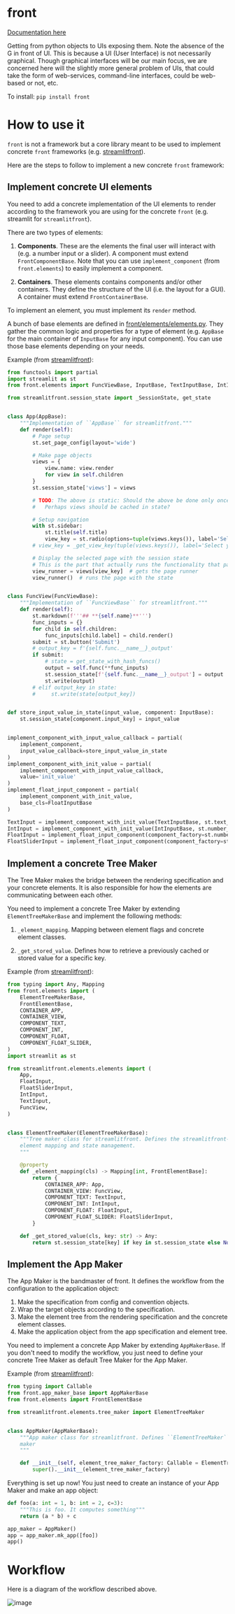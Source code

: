 # front

[Documentation here](https://i2mint.github.io/front/)

Getting from python objects to UIs exposing them.
Note the absence of the G in front of UI. 
This is because a UI (User Interface) is not necessarily graphical.
Though graphical interfaces will be our main focus, we are concerned here 
will the slightly more general problem of UIs, that could take the form of 
web-services, command-line interfaces, could be web-based or not, etc.

To install:	```pip install front```

# How to use it

``front`` is not a framework but a core library meant to be used to implement concrete ``front`` frameworks (e.g. [streamlitfront](https://github.com/i2mint/streamlitfront/)).

Here are the steps to follow to implement a new concrete ``front`` framework:

## Implement concrete UI elements

You need to add a concrete implementation of the UI elements to render according to the framework you are using for the concrete ``front`` (e.g. streamlit for ``streamlitfront``). 

There are two types of elements:

  1. **Components**. These are the elements the final user will interact with (e.g. a number input or a slider). A component must extend ``FrontComponentBase``. Note that you can use ``implement_component`` (from ``front.elements``) to easily implement a component.

  2. **Containers**. These elements contains components and/or other containers. They define the structure of the UI (i.e. the layout for a GUI). A container must extend ``FrontContainerBase``.

To implement an element, you must implement its ``render`` method.

A bunch of base elements are defined in [front/elements/elements.py](https://github.com/i2mint/front/blob/0576bad1aa0e7163854cf4b50861edeced0dc0f4/front/elements/elements.py). They gather the common logic and properties for a type of element (e.g. ``AppBase`` for the main container of ``InputBase`` for any input component). You can use those base elements depending on your needs.

Example (from [streamlitfront](https://github.com/i2mint/streamlitfront/blob/f14fcd358268e766f618c41198d9039d4402436f/streamlitfront/elements/elements.py)):

```python
from functools import partial
import streamlit as st
from front.elements import FuncViewBase, InputBase, TextInputBase, IntInputBase, FloatInputBase, AppBase, implement_component

from streamlitfront.session_state import _SessionState, get_state


class App(AppBase):
    """Implementation of ``AppBase`` for streamlitfront."""
    def render(self):
        # Page setup
        st.set_page_config(layout='wide')

        # Make page objects
        views = {
            view.name: view.render
            for view in self.children
        }
        st.session_state['views'] = views

        # TODO: The above is static: Should the above be done only once, and cached?
        #   Perhaps views should be cached in state?

        # Setup navigation
        with st.sidebar:
            st.title(self.title)
            view_key = st.radio(options=tuple(views.keys()), label='Select your view')
        # view_key = _get_view_key(tuple(views.keys()), label='Select your view')

        # Display the selected page with the session state
        # This is the part that actually runs the functionality that pages specifies
        view_runner = views[view_key]  # gets the page runner
        view_runner()  # runs the page with the state


class FuncView(FuncViewBase):
    """Implementation of ``FuncViewBase`` for streamlitfront."""
    def render(self):
        st.markdown(f'''## **{self.name}**''')
        func_inputs = {}
        for child in self.children:
            func_inputs[child.label] = child.render()
        submit = st.button('Submit')
        # output_key = f'{self.func.__name__}_output'
        if submit:
            # state = get_state_with_hash_funcs()
            output = self.func(**func_inputs)
            st.session_state[f'{self.func.__name__}_output'] = output
            st.write(output)
        # elif output_key in state:
        #     st.write(state[output_key])


def store_input_value_in_state(input_value, component: InputBase):
    st.session_state[component.input_key] = input_value


implement_component_with_input_value_callback = partial(
    implement_component,
    input_value_callback=store_input_value_in_state
)
implement_component_with_init_value = partial(
    implement_component_with_input_value_callback,
    value='init_value'
)
implement_float_input_component = partial(
    implement_component_with_init_value,
    base_cls=FloatInputBase
)

TextInput = implement_component_with_init_value(TextInputBase, st.text_input)
IntInput = implement_component_with_init_value(IntInputBase, st.number_input)
FloatInput = implement_float_input_component(component_factory=st.number_input)
FloatSliderInput = implement_float_input_component(component_factory=st.slider)
```

## Implement a concrete Tree Maker

The Tree Maker makes the bridge between the rendering specification and your concrete elements. It is also responsible for how the elements are communicating between each other.

You need to implement a concrete Tree Maker by extending ``ElementTreeMakerBase`` and implement the following methods:

  1. ``_element_mapping``. Mapping between element flags and concrete element classes.

  2. ``_get_stored_value``. Defines how to retrieve a previously cached or stored value for a specific key.

Example (from [streamlitfront](https://github.com/i2mint/streamlitfront/blob/f14fcd358268e766f618c41198d9039d4402436f/streamlitfront/elements/tree_maker.py)):

```python
from typing import Any, Mapping
from front.elements import (
    ElementTreeMakerBase,
    FrontElementBase,
    CONTAINER_APP,
    CONTAINER_VIEW,
    COMPONENT_TEXT,
    COMPONENT_INT,
    COMPONENT_FLOAT,
    COMPONENT_FLOAT_SLIDER,
)
import streamlit as st

from streamlitfront.elements.elements import (
    App,
    FloatInput,
    FloatSliderInput,
    IntInput,
    TextInput,
    FuncView,
)


class ElementTreeMaker(ElementTreeMakerBase):
    """Tree maker class for streamlitfront. Defines the streamlitfront-speceific
    element mapping and state management.
    """

    @property
    def _element_mapping(cls) -> Mapping[int, FrontElementBase]:
        return {
            CONTAINER_APP: App,
            CONTAINER_VIEW: FuncView,
            COMPONENT_TEXT: TextInput,
            COMPONENT_INT: IntInput,
            COMPONENT_FLOAT: FloatInput,
            COMPONENT_FLOAT_SLIDER: FloatSliderInput,
        }

    def _get_stored_value(cls, key: str) -> Any:
        return st.session_state[key] if key in st.session_state else None
```

## Implement the App Maker

The App Maker is the bandmaster of front. It defines the workflow from the configuration to the application object:
1. Make the specification from config and convention objects.
2. Wrap the target objects according to the specification.
3. Make the element tree from the rendering specification and the concrete element classes.
4. Make the application object from the app specification and element tree.

You need to implement a concrete App Maker by extending ``AppMakerBase``. If you don't need to modify the workflow, you just need to define your concrete Tree Maker as default Tree Maker for the App Maker.

Example (from [streamlitfront](https://github.com/i2mint/streamlitfront/blob/f14fcd358268e766f618c41198d9039d4402436f/streamlitfront/app_maker.py)):

```python
from typing import Callable
from front.app_maker_base import AppMakerBase
from front.elements import FrontElementBase

from streamlitfront.elements.tree_maker import ElementTreeMaker


class AppMaker(AppMakerBase):
    """App maker class for streamlitfront. Defines ``ElementTreeMaker`` as default tree
    maker
    """

    def __init__(self, element_tree_maker_factory: Callable = ElementTreeMaker):
        super().__init__(element_tree_maker_factory)
```

Everything is set up now! You just need to create an instance of your App Maker and make an app object:

```python
def foo(a: int = 1, b: int = 2, c=3):
    """This is foo. It computes something"""
    return (a * b) + c

app_maker = AppMaker()
app = app_maker.mk_app([foo])
app()
```

# Workflow

Here is a diagram of the workflow described above.

![image](https://user-images.githubusercontent.com/63666082/174157691-5edf72bd-383d-4c07-8dc3-9272ac55561d.png)
